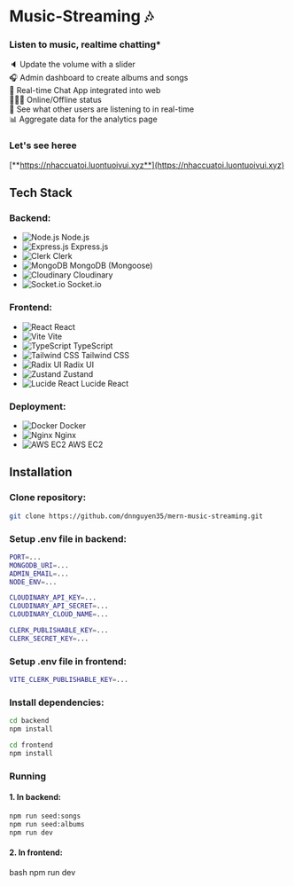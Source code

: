 # Music-Streaming 🎶

### Listen to music, realtime chatting*

🔈 Update the volume with a slider  
🎧 Admin dashboard to create albums and songs  
💬 Real-time Chat App integrated into web  
👨🏼‍💼 Online/Offline status  
👀 See what other users are listening to in real-time  
📊 Aggregate data for the analytics page  

### Let's see heree
[**https://nhaccuatoi.luontuoivui.xyz**](https://nhaccuatoi.luontuoivui.xyz)  

## Tech Stack

### Backend:  
- ![Node.js](https://img.shields.io/badge/Node.js-18.20.4-green) Node.js  
- ![Express.js](https://img.shields.io/badge/Express.js-4.17.1-blue) Express.js  
- ![Clerk](https://img.shields.io/badge/Clerk-auth-blue) Clerk  
- ![MongoDB](https://img.shields.io/badge/MongoDB-4.2-green) MongoDB (Mongoose)  
- ![Cloudinary](https://img.shields.io/badge/Cloudinary-API-blue) Cloudinary  
- ![Socket.io](https://img.shields.io/badge/Socket.io-v4.1.0-yellow) Socket.io  

### Frontend:  
- ![React](https://img.shields.io/badge/React-18.2.0-blue) React  
- ![Vite](https://img.shields.io/badge/Vite-2.6.12-green) Vite  
- ![TypeScript](https://img.shields.io/badge/TypeScript-4.4.4-blue) TypeScript  
- ![Tailwind CSS](https://img.shields.io/badge/Tailwind%20CSS-3.0-purple) Tailwind CSS  
- ![Radix UI](https://img.shields.io/badge/Radix%20UI-1.0-blue) Radix UI  
- ![Zustand](https://img.shields.io/badge/Zustand-4.0-orange) Zustand  
- ![Lucide React](https://img.shields.io/badge/Lucide%20React-v0.2-blue) Lucide React  

### Deployment:  
- ![Docker](https://img.shields.io/badge/Docker-v20.10.8-blue) Docker  
- ![Nginx](https://img.shields.io/badge/Nginx-v1.21-green) Nginx 
- ![AWS EC2](https://img.shields.io/badge/AWS%20EC2-black) AWS EC2  

## Installation

### Clone repository:
```bash
git clone https://github.com/dnnguyen35/mern-music-streaming.git
```

### Setup .env file in backend:
```bash
PORT=...
MONGODB_URI=...
ADMIN_EMAIL=...
NODE_ENV=...

CLOUDINARY_API_KEY=...
CLOUDINARY_API_SECRET=...
CLOUDINARY_CLOUD_NAME=...

CLERK_PUBLISHABLE_KEY=...
CLERK_SECRET_KEY=...
```

### Setup .env file in frontend:
```bash
VITE_CLERK_PUBLISHABLE_KEY=...
```

### Install dependencies:
```bash
cd backend
npm install

cd frontend
npm install
```

### Running
#### 1. In backend:
```bash
npm run seed:songs
npm run seed:albums
npm run dev
```

#### 2. In frontend:
bash
npm run dev
